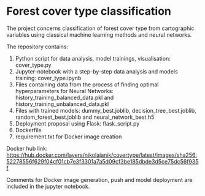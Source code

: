 # Forest cover type classification


The project concerns classification of forest cover type from cartographic variables using classical machine learning methods and neural networks.

The repository contains:
1. Python script for data analysis, model trainings, visualisation: cover_type.py
2. Jupyter-notebook with a step-by-step data analysis and models training: cover_type.ipynb
3. Files containing data from the process of finding optimal hyperparameters for Neural Networks: history_training_balanced_data.pkl and history_training_unbalanced_data.pkl
4. Files with trained models: dummy_best.joblib, decision_tree_best.joblib, random_forest_best.joblib and neural_network_best.h5
5. Deployment proposal using Flask: flask_script.py
6. Dockerfile
7. requirement.txt for Docker image creation

Docker hub link:
https://hub.docker.com/layers/nikolajanik/covertype/latest/images/sha256:52278556f629f04cf01cb7e3f3301a7a5d09cf3be185dbde3d5ce75dc56f935f

Comments for Docker image generation, push and model deployment are included in the jupyter notebook.

